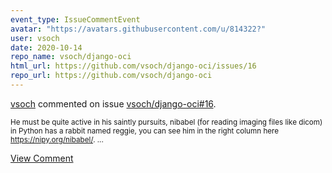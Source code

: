```yaml
---
event_type: IssueCommentEvent
avatar: "https://avatars.githubusercontent.com/u/814322?"
user: vsoch
date: 2020-10-14
repo_name: vsoch/django-oci
html_url: https://github.com/vsoch/django-oci/issues/16
repo_url: https://github.com/vsoch/django-oci
---
```


<a href='https://github.com/vsoch' target='_blank'>vsoch</a> commented on issue <a href='https://github.com/vsoch/django-oci/issues/16' target='_blank'>vsoch/django-oci#16</a>.

<small>He must be quite active in his saintly pursuits, nibabel (for reading imaging files like dicom) in Python has a rabbit named reggie, you can see him in the right column here https://nipy.org/nibabel/....</small>

<a href='https://github.com/vsoch/django-oci/issues/16' target='_blank'>View Comment</a>